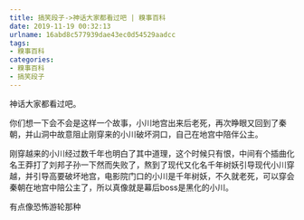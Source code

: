 ```yaml
---
title: 搞笑段子->神话大家都看过吧 | 糗事百科
date: 2019-11-19 00:32:13
urlname: 16abd8c577939dae43ec0d54529aadcc
tags: 
- 糗事百科
categories:
- 糗事百科
- 搞笑段子
---
```

神话大家都看过吧。

你们想一下会不会是这样一个故事，小川地宫出来后老死，再次睁眼又回到了秦朝，并山洞中故意阻止刚穿来的小川破坏洞口，自己在地宫中陪伴公主。

刚穿越来的小川经过数千年也明白了其中道理，这个时候只有恨，中间有个插曲化名王莽打了刘邦子孙一下然而失败了，熬到了现代又化名千年树妖引导现代小川穿越，并引导高要破坏地宫，电影院门口的小川是千年树妖，不久就老死，可以穿会秦朝在地宫中陪公主了，所以真像就是幕后boss是黑化的小川。

有点像恐怖游轮那种


